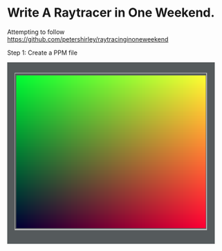 # Write A Raytracer in One Weekend.
Attempting to follow https://github.com/petershirley/raytracinginoneweekend

Step 1: Create a PPM file

<img src="ppm_example.png" width="480" height="420" />